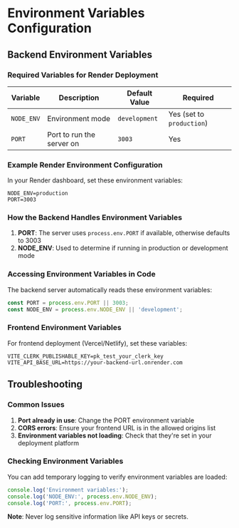 # Environment Variables Configuration

## Backend Environment Variables

### Required Variables for Render Deployment

| Variable | Description | Default Value | Required |
|----------|-------------|---------------|----------|
| `NODE_ENV` | Environment mode | `development` | Yes (set to `production`) |
| `PORT` | Port to run the server on | `3003` | Yes |

### Example Render Environment Configuration

In your Render dashboard, set these environment variables:

```
NODE_ENV=production
PORT=3003
```

### How the Backend Handles Environment Variables

1. **PORT**: The server uses `process.env.PORT` if available, otherwise defaults to 3003
2. **NODE_ENV**: Used to determine if running in production or development mode

### Accessing Environment Variables in Code

The backend server automatically reads these environment variables:

```javascript
const PORT = process.env.PORT || 3003;
const NODE_ENV = process.env.NODE_ENV || 'development';
```

### Frontend Environment Variables

For frontend deployment (Vercel/Netlify), set these variables:

```
VITE_CLERK_PUBLISHABLE_KEY=pk_test_your_clerk_key
VITE_API_BASE_URL=https://your-backend-url.onrender.com
```

## Troubleshooting

### Common Issues

1. **Port already in use**: Change the PORT environment variable
2. **CORS errors**: Ensure your frontend URL is in the allowed origins list
3. **Environment variables not loading**: Check that they're set in your deployment platform

### Checking Environment Variables

You can add temporary logging to verify environment variables are loaded:

```javascript
console.log('Environment variables:');
console.log('NODE_ENV:', process.env.NODE_ENV);
console.log('PORT:', process.env.PORT);
```

**Note**: Never log sensitive information like API keys or secrets.